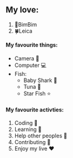 ## My love:
1. 💝BimBim
2. 🍀Leica
#### My favourite things:
* Camera 📸
* Computer 💻
* Fish:
  * Baby Shark 🦈
  * Tuna 🐢
  * Star Fish ⭐

#### My favourite activties:
1. Coding 📘
2. Learning 📖
3. Help other peoples 🤝
4. Contributing 🔡
5. Enjoy my live ❤️
